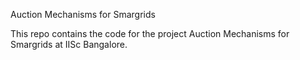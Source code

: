 Auction Mechanisms for Smargrids

This repo contains the code for the project Auction Mechanisms for Smargrids at IISc Bangalore.
